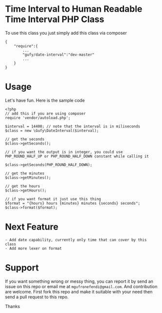 # Time Interval to Human Readable Time Interval PHP Class

To use this class you just simply add this class via composer

	{
		"require":{
			...
			"gufy/date-interval":"dev-master"
			...
		}
	}

# Usage

Let's have fun. Here is the sample code
	
	<?php
	// add this if you are using composer
	require 'vendor/autoload.php';

	$interval = 14400; // note that the interval is in miliseconds
	$class = new \Gufy\DateInterval($interval);

	// get the seconds 
	$class->getSeconds();

	// if you want the output is in integer, you could use PHP_ROUND_HALF_UP or PHP_ROUND_HALF_DOWN constant while calling it

	$class->getSeconds(PHP_ROUND_HALF_DOWN); 

	// get the minutes
	$class->getMinutes();

	// get the hours 
	$class->getHours();

	// if you want format it just use this thing
	$format = "{hours} hours {minutes} minutes {seconds} seconds";
	$class->format($format);

# Next Feature
	- Add date capability, currently only time that can cover by this class
	- Add more lexer on format

# Support
If you want something wrong or messy thing, you can report it by send an issue on this repo or email me at `mgufronefendi@gmail.com`. And contribution are welcome. First fork this repo and make it suitable with your need then send a pull request to this repo. 

Thanks
